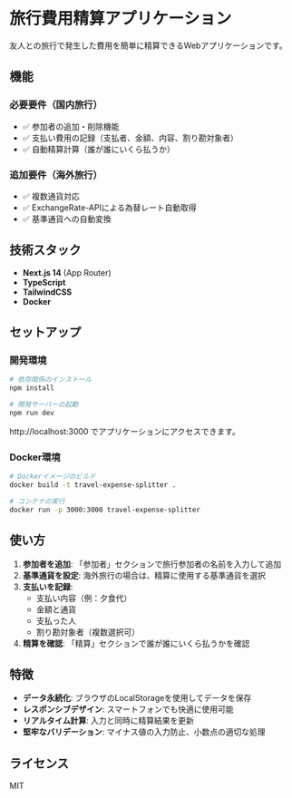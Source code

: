 # 旅行費用精算アプリケーション

友人との旅行で発生した費用を簡単に精算できるWebアプリケーションです。

## 機能

### 必要要件（国内旅行）
- ✅ 参加者の追加・削除機能
- ✅ 支払い費用の記録（支払者、金額、内容、割り勘対象者）
- ✅ 自動精算計算（誰が誰にいくら払うか）

### 追加要件（海外旅行）
- ✅ 複数通貨対応
- ✅ ExchangeRate-APIによる為替レート自動取得
- ✅ 基準通貨への自動変換

## 技術スタック

- **Next.js 14** (App Router)
- **TypeScript**
- **TailwindCSS**
- **Docker**

## セットアップ

### 開発環境

```bash
# 依存関係のインストール
npm install

# 開発サーバーの起動
npm run dev
```

http://localhost:3000 でアプリケーションにアクセスできます。

### Docker環境

```bash
# Dockerイメージのビルド
docker build -t travel-expense-splitter .

# コンテナの実行
docker run -p 3000:3000 travel-expense-splitter
```

## 使い方

1. **参加者を追加**: 「参加者」セクションで旅行参加者の名前を入力して追加
2. **基準通貨を設定**: 海外旅行の場合は、精算に使用する基準通貨を選択
3. **支払いを記録**: 
   - 支払い内容（例：夕食代）
   - 金額と通貨
   - 支払った人
   - 割り勘対象者（複数選択可）
4. **精算を確認**: 「精算」セクションで誰が誰にいくら払うかを確認

## 特徴

- **データ永続化**: ブラウザのLocalStorageを使用してデータを保存
- **レスポンシブデザイン**: スマートフォンでも快適に使用可能
- **リアルタイム計算**: 入力と同時に精算結果を更新
- **堅牢なバリデーション**: マイナス値の入力防止、小数点の適切な処理

## ライセンス

MIT
